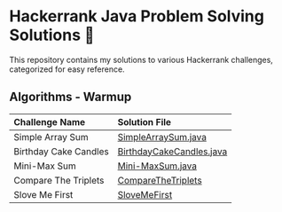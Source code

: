 # Hackerrank Java Problem Solving Solutions 🧩

This repository contains my solutions to various Hackerrank challenges, categorized for easy reference.


## Algorithms - Warmup

| Challenge Name | Solution File |
| :--- | :--- |
| Simple Array Sum | [SimpleArraySum.java](./algorithms/warmup/simplearraysum.java) |
| Birthday Cake Candles | [BirthdayCakeCandles.java](./algorithms/warmup/BirthdayCakeCandles.java) |
|Mini-Max Sum | [Mini-MaxSum.java](./algorithms/warmup/Mini-MaxSum.java) |
|Compare The Triplets | [CompareTheTriplets](./algorithms/warmup/CompareTheTriplets.java) |
|Slove Me First | [SloveMeFirst](./algorithms/warmup/SolveMeFirst.java)
